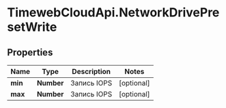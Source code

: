 # TimewebCloudApi.NetworkDrivePresetWrite

## Properties

Name | Type | Description | Notes
------------ | ------------- | ------------- | -------------
**min** | **Number** | Запись IOPS | [optional] 
**max** | **Number** | Запись IOPS | [optional] 


